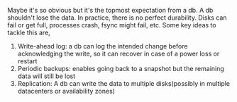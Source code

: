 ---
---
Maybe it's so obvious but it's the topmost expectation from a db. A db shouldn't lose the data. In practice, there is no perfect durability. Disks can fail or get full, processes crash, fsync might fail, etc. Some key ideas to tackle this are, 

1. Write-ahead log: a db can log the intended change before acknowledging the write, so it can recover in case of a power loss or restart 
2. Periodic backups: enables going back to a snapshot but the remaining data will still be lost 
3. Replication: A db can write the data to multiple disks(possibly in multiple datacenters or availability zones)
